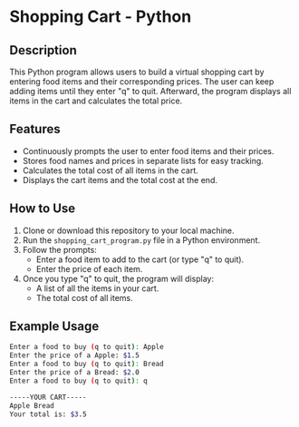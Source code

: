 # Shopping Cart - Python

## Description
This Python program allows users to build a virtual shopping cart by entering food items and their corresponding prices. The user can keep adding items until they enter "q" to quit. Afterward, the program displays all items in the cart and calculates the total price.

## Features
- Continuously prompts the user to enter food items and their prices.
- Stores food names and prices in separate lists for easy tracking.
- Calculates the total cost of all items in the cart.
- Displays the cart items and the total cost at the end.

## How to Use
1. Clone or download this repository to your local machine.
2. Run the `shopping_cart_program.py` file in a Python environment.
3. Follow the prompts:
   - Enter a food item to add to the cart (or type "q" to quit).
   - Enter the price of each item.
4. Once you type "q" to quit, the program will display:
   - A list of all the items in your cart.
   - The total cost of all items.

## Example Usage
```bash
Enter a food to buy (q to quit): Apple
Enter the price of a Apple: $1.5
Enter a food to buy (q to quit): Bread
Enter the price of a Bread: $2.0
Enter a food to buy (q to quit): q

-----YOUR CART-----
Apple Bread 
Your total is: $3.5

